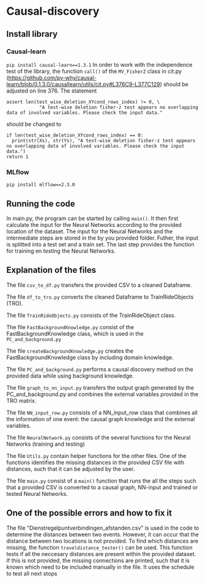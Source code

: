 # Causal-discovery

## Install library
### Causal-learn
```pip install causal-learn==1.3.1``` 
In order to work with the independence test of the library, the function ```call()``` of the ```MV_FisherZ``` class in cit.py 
(https://github.com/py-why/causal-learn/blob/0.1.3.0/causallearn/utils/cit.py#L376C9-L377C129) should be adjusted on line 376. The statement
```
assert len(test_wise_deletion_XYcond_rows_index) != 0, \
            "A test-wise deletion fisher-z test appears no overlapping data of involved variables. Please check the input data."
```
should be changed to
```
if len(test_wise_deletion_XYcond_rows_index) == 0:
  print(str(Xs), str(Ys), "A test-wise deletion fisher-z test appears no overlapping data of involved variables. Please check the input data.")
return 1
```

### MLflow
```pip install mlflow==2.3.0```

## Running the code
In main.py, the program can be started by calling ```main()```. It then first calculate the input for the Neural Networks according to the provided location of the dataset.
The input for the Neural Networks and the intermediate steps are stored in the by you provided folder. Futher, the input is splitted into a test set and a train set. 
The last step provides the function for training en testing the Neural Networks. 

## Explanation of the files

The file ``csv_to_df.py`` transfers the provided CSV to a cleaned Dataframe.

The file ``df_to_tro.py`` converts the cleaned Dataframe to TrainRideObjects (TRO).

The file ``TrainRideObjects.py`` consists of the TrainRideObject class.

The file ```FastBackgroundKnowledge.py``` consist of the FastBackgroundKnowledge class, which is used in the ``PC_and_background.py``

The file ``createBackgroundKnowledge.py`` creates the FastBackgroundKnowledge class by including domain knowledge. 

The file ```PC_and_background.py``` performs a causal discovery method on the provided data while using background knowledge. 

The file ``graph_to_nn_input.py`` transfers the output graph generated by the PC_and_background.py and combines the external variables provided in the TRO matrix.

The file ``NN_input_row.py`` consists of a NN_input_row class that combines all the information of one event: the causal graph knowledge and the external variables.

The file ``NeuralNetwork.py`` consists of the several functions for the Neural Networks (training and testing)

The file ``Utils.py`` contain helper functions for the other files. One of the functions identifies the missing distances in the provided CSV file with distances, such that it can be adjusted by the user. 

The file ``main.py`` consist of a ``main()`` function that runs the all the steps such that a provided CSV is converted to a causal graph, NN-input and trained or tested Neural Networks.

## One of the possible errors and how to fix it
The file "Dienstregelpuntverbindingen_afstanden.csv" is used in the code to determine the distances between two events. However, it can occur that 
the distance between two locations is not provided. To find which distances are missing, the function ```traveldistance_tester()``` can be used.
This function tests if all the neccesary distances are present within the provided dataset. If this is not provided,
    the missing connections are printed, such that it is known which need to be included manually in the file. It uses the schedule to test all next stops
